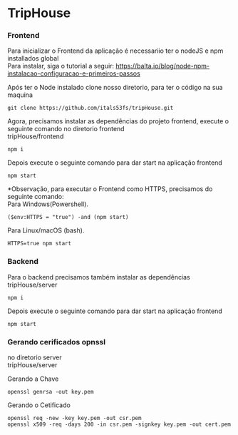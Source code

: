 # TripHouse
### Frontend
Para inicializar o Frontend da aplicação é necessariio ter o nodeJS e npm installados global<br>
Para instalar, siga o tutorial a seguir: https://balta.io/blog/node-npm-instalacao-configuracao-e-primeiros-passos <br>

Após ter o Node instalado clone nosso diretorio, para ter o código na sua maquina <br>
```
git clone https://github.com/itals53fs/tripHouse.git
```

Agora, precisamos instalar as dependências do projeto frontend, execute o seguinte comando no diretorio frontend <br>
tripHouse/frontend <br>
```
npm i
```
Depois execute o seguinte comando para dar start na aplicação frontend <br>
```
npm start
```

*Observação, para executar o Frontend como HTTPS, precisamos do seguinte comando: <br>
Para Windows(Powershell). <br>
```
($env:HTTPS = "true") -and (npm start)
```
Para Linux/macOS (bash). <br>
```
HTTPS=true npm start
```

### Backend
Para o backend precisamos também instalar as dependências <br>
tripHouse/server <br>
```
npm i
```
Depois execute o seguinte comando para dar start na aplicação frontend <br>
```
npm start
```

### Gerando cerificados opnssl
no diretorio server <br>
tripHouse/server <br>

Gerando a Chave
```
openssl genrsa -out key.pem
```
Gerando o Cetificado
```
openssl req -new -key key.pem -out csr.pem
openssl x509 -req -days 200 -in csr.pem -signkey key.pem -out cert.pem
```
